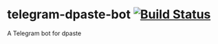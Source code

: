 # telegram-dpaste-bot [![Build Status](https://travis-ci.org/Epowerj/telegram-dpaste-bot.svg?branch=master)](https://travis-ci.org/Epowerj/telegram-dpaste-bot)
A Telegram bot for dpaste
